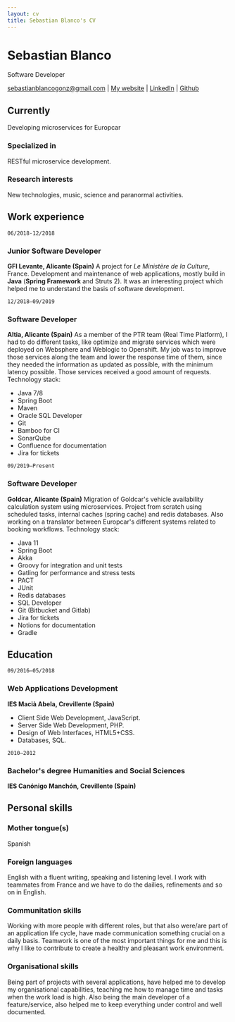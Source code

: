 ```yaml
---
layout: cv
title: Sebastian Blanco's CV
---
```

# Sebastian Blanco
Software Developer

<div id="webaddress">
<a href="sebastianblancogonz@gmail.com">sebastianblancogonz@gmail.com</a>
  | <a href="https://sebasblanco.com">My website</a> | <a href="https://www.linkedin.com/in/sebasblancogonz/?locale=en_US">LinkedIn</a> | <a href="https://github.com/sebasblancogonz">Github</a>
</div>


## Currently

Developing microservices for Europcar

### Specialized in

RESTful microservice development.


### Research interests

New technologies, music, science and paranormal activities.


## Work experience

`06/2018-12/2018` 
### Junior Software Developer
__GFI Levante, Alicante (Spain)__
A project for _Le Ministère de la Culture_, France. Development and maintenance of web applications, mostly build in **Java** (**Spring Framework** and Struts 2). It was an interesting project which helped me to understand the basis of software development.

`12/2018–09/2019`
### Software Developer
__Altia, Alicante (Spain)__
As a member of the PTR team (Real Time Platform), I had to do different tasks, like optimize and migrate services which were deployed on Websphere and Weblogic to Openshift. My job was to improve those services along the team and lower the response time of them, since they needed the information as updated as possible, with the minimum latency possible. Those services received a good amount of requests.
Technology stack:
* Java 7/8
* Spring Boot
* Maven
* Oracle SQL Developer
* Git
* Bamboo for CI
* SonarQube 
* Confluence for documentation
* Jira for tickets

`09/2019–Present`
### Software Developer
__Goldcar, Alicante (Spain)__
Migration of Goldcar's vehicle availability calculation system using microservices. Project from scratch using scheduled tasks, internal caches (spring cache) and redis databases. Also working on a translator between Europcar's different systems related to booking workflows.
Technology stack:
* Java 11
* Spring Boot
* Akka
* Groovy for integration and unit tests
* Gatling for performance and stress tests
* PACT
* JUnit
* Redis databases
* SQL Developer
* Git (Bitbucket and Gitlab)
* Jira for tickets
* Notions for documentation
* Gradle


## Education

`09/2016–05/2018`
### Web Applications Development
__IES Macià Abela, Crevillente (Spain)__
* Client Side Web Development, JavaScript.
* Server Side Web Development, PHP.
* Design of Web Interfaces, HTML5+CSS.
* Databases, SQL.

`2010–2012`
### Bachelor's degree Humanities and Social Sciences
__IES Canónigo Manchón, Crevillente (Spain)__


## Personal skills

### Mother tongue(s)
Spanish

### Foreign languages
English with a fluent writing, speaking and listening level. I work with teammates from France and we have to do the dailies, refinements and so on in English.

### Communitation skills
Working with more people with different roles, but that also were/are part of an application life cycle, have made communication something crucial on a daily basis. Teamwork is one of the most important things for me and this is why I like to contribute to create a healthy and pleasant work environment.

### Organisational skills
Being part of projects with several applications, have helped me to develop my organisational capabilities, teaching me how to manage time and tasks when the work load is high.
Also being the main developer of a feature/service, also helped me to keep everything under control and well documented.

<!-- ### Footer

Last updated: Nov 2020 -->

